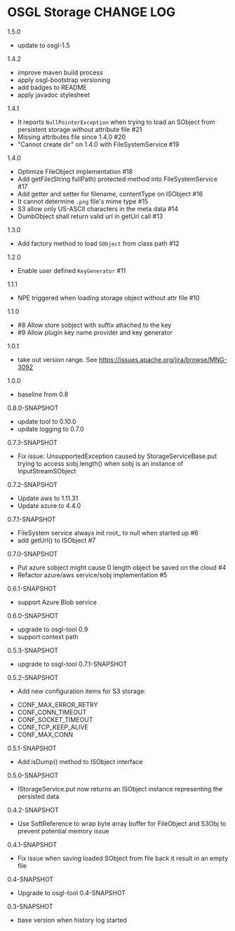 # OSGL Storage CHANGE LOG 

1.5.0
* update to osgl-1.5

1.4.2
* improve maven build process
* apply osgl-bootstrap versioning
* add badges to README
* apply javadoc stylesheet


1.4.1
* It reports `NullPointerException` when trying to load an SObject from persistent storage without attribute file #21 
* Missing attributes file since 1.4.0 #20 
* "Cannot create dir" on 1.4.0 with FileSystemService #19 

1.4.0
* Optimize FileObject implementation #18 
* Add getFile(String fullPath) protected method into FileSystemService #17 
* Add getter and setter for filename, contentType on ISObject #16 
* It cannot determine `.png` file's mime type #15 
* S3 allow only US-ASCII characters in the meta data #14 
* DumbObject shall return valid url in getUrl call #13 


1.3.0
* Add factory method to load `SObject` from class path #12 

1.2.0
* Enable user defined `KeyGenerator` #11 

1.1.1
* NPE triggered when loading storage object without attr file #10 

1.1.0
* #8 Allow store sobject with suffix attached to the key
* #9 Allow plugin key name provider and key generator

1.0.1
* take out version range. See https://issues.apache.org/jira/browse/MNG-3092

1.0.0
* baseline from 0.8

0.8.0-SNAPSHOT
* update tool to 0.10.0
* update logging to 0.7.0

0.7.3-SNAPSHOT
* Fix issue: UnsupportedException caused by StorageServiceBase.put trying to access sobj.length()
             when sobj is an instance of InputStreamSObject

0.7.2-SNAPSHOT
* Update aws to 1.11.31
* Update azure to 4.4.0

0.7.1-SNAPSHOT
* FileSystem service always init root_ to null when started up #6 
* add getUrl() to ISObject #7 

0.7.0-SNAPSHOT
* Put azure sobject might cause 0 length object be saved on the cloud #4 
* Refactor azure/aws service/sobj implementation #5 

0.6.1-SNAPSHOT
* support Azure Blob service

0.6.0-SNAPSHOT
* upgrade to osgl-tool 0.9
* support context path

0.5.3-SNAPSHOT
* upgrade to osgl-tool 0.7.1-SNAPSHOT

0.5.2-SNAPSHOT
- Add new configuration items for S3 storage:
* CONF_MAX_ERROR_RETRY
* CONF_CONN_TIMEOUT
* CONF_SOCKET_TIMEOUT
* CONF_TCP_KEEP_ALIVE
* CONF_MAX_CONN

0.5.1-SNAPSHOT
- Add isDump() method to ISObject interface

0.5.0-SNAPSHOT
- IStorageService.put now returns an ISObject instance representing the persisted data

0.4.2-SNAPSHOT
- Use SoftReference to wrap byte array buffer for FileObject and S3Obj to prevent potential memory issue

0.4.1-SNAPSHOT
- Fix issue when saving loaded SObject from file back it result in an empty file

0.4-SNAPSHOT
- Upgrade to osgl-tool 0.4-SNAPSHOT

0.3-SNAPSHOT
- base version when history log started
